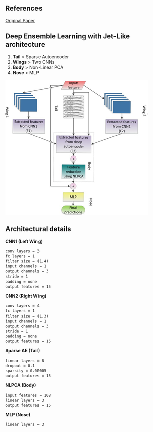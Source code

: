 ## References
<a href="https://arxiv.org/abs/2002.12592">Original Paper</a>

## Deep Ensemble Learning with Jet-Like architecture
1. <b>Tail</b>  > Sparse Autoencoder
2. <b>Wings</b> > Two CNNs
3. <b>Body</b> > Non-Linear PCA
4. <b>Nose</b> > MLP

<img width="450em" src="media/JetArchitecture.jpg"/>

## Architectural details

**CNN1 (Left Wing)**

	conv layers = 3
	fc layers = 1
	filter size = (1,4)
	input channels = 1
	output channels = 3
	stride = 1
	padding = none
	output features = 15

**CNN2 (Right Wing)**

	conv layers = 4
	fc layers = 1
	filter size = (1,3)
	input channels = 1
	output channels = 3
	stride = 1
	padding = none
	output features = 15

**Sparse AE (Tail)**

	linear layers = 8
	dropout = 0.1
	sparsity = 0.00005
	output features = 15

**NLPCA (Body)**

	input features = 108
	linear layers = 3
	output features = 15
	
**MLP (Nose)**

	linear layers = 3

